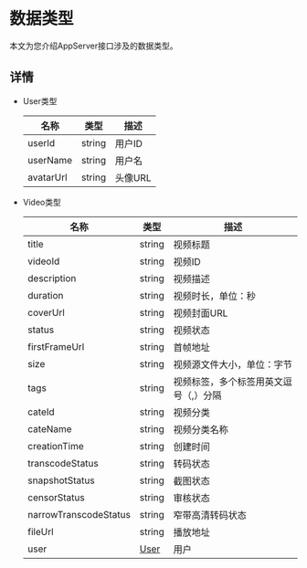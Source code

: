 # 数据类型

本文为您介绍AppServer接口涉及的数据类型。

## 详情

-   User类型

    |名称|类型|描述|
    |--|--|--|
    |userId|string|用户ID|
    |userName|string|用户名|
    |avatarUrl|string|头像URL|

-   Video类型

    |名称|类型|描述|
    |--|--|--|
    |title|string|视频标题|
    |videoId|string|视频ID|
    |description|string|视频描述|
    |duration|string|视频时长，单位：秒|
    |coverUrl|string|视频封面URL|
    |status|string|视频状态|
    |firstFrameUrl|string|首帧地址|
    |size|string|视频源文件大小，单位：字节|
    |tags|string|视频标签，多个标签用英文逗号（,）分隔|
    |cateId|string|视频分类|
    |cateName|string|视频分类名称|
    |creationTime|string|创建时间|
    |transcodeStatus|string|转码状态|
    |snapshotStatus|string|截图状态|
    |censorStatus|string|审核状态|
    |narrowTranscodeStatus|string|窄带高清转码状态|
    |fileUrl|string|播放地址|
    |user|[User](#table_4in_8y9_m05)|用户|


